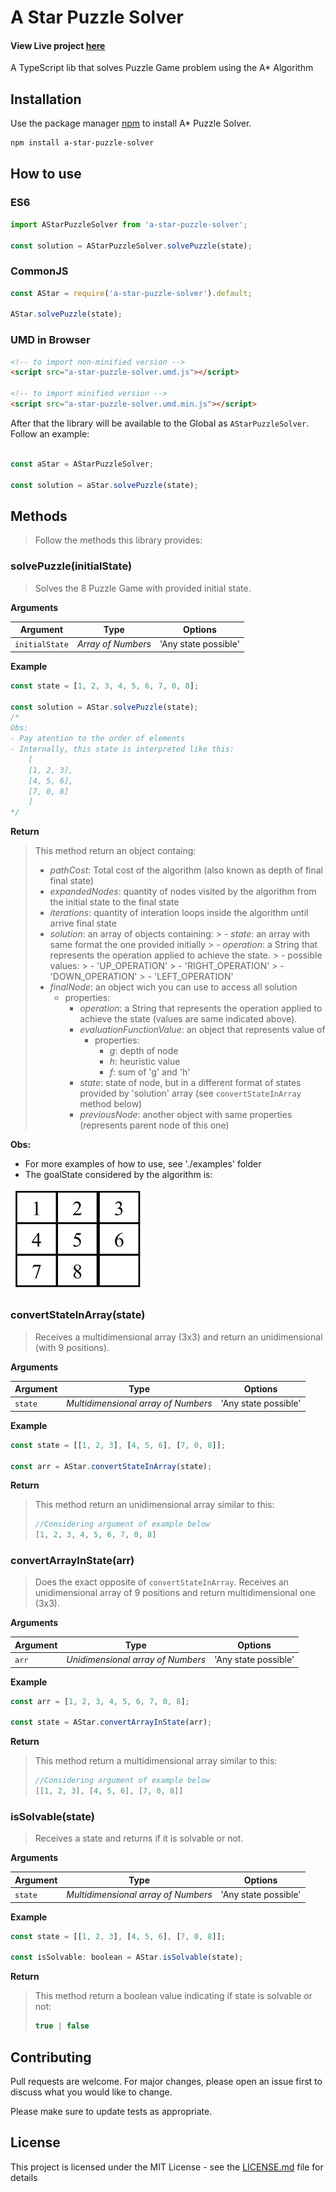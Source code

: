 # A Star Puzzle Solver

#### View Live project [here](https://iac-puzzle-game.netlify.app/)
A TypeScript lib that solves Puzzle Game problem using the A* Algorithm

## Installation

Use the package manager [npm](https://www.npmjs.com/) to install A* Puzzle Solver.

```bash
npm install a-star-puzzle-solver
```

## How to use

### ES6

```js
import AStarPuzzleSolver from 'a-star-puzzle-solver';

const solution = AStarPuzzleSolver.solvePuzzle(state);
```

### CommonJS

```js
const AStar = require('a-star-puzzle-solver').default;

AStar.solvePuzzle(state);
```

### UMD in Browser

```html
<!-- to import non-minified version -->
<script src="a-star-puzzle-solver.umd.js"></script>

<!-- to import minified version -->
<script src="a-star-puzzle-solver.umd.min.js"></script>
```

After that the library will be available to the Global as `AStarPuzzleSolver`. Follow an example:

```js

const aStar = AStarPuzzleSolver;

const solution = aStar.solvePuzzle(state);
```

## Methods
> Follow the methods this library provides:

### solvePuzzle(initialState)
> Solves the 8 Puzzle Game with provided initial state.

**Arguments**

| Argument | Type    | Options           |
|----------|---------|-------------------|
|`initialState`|*Array of Numbers* | 'Any state possible'|

**Example**

```js
const state = [1, 2, 3, 4, 5, 6, 7, 0, 8];

const solution = AStar.solvePuzzle(state);
/*
Obs:
- Pay atention to the order of elements 
- Internally, this state is interpreted like this:
    [
    [1, 2, 3],
    [4, 5, 6],
    [7, 0, 8]
    ]
*/

```
**Return**
> This method return an object containg: 
> - *pathCost*: Total cost of the algorithm (also known as depth of final final state)
> - *expandedNodes*: quantity of nodes visited by the algorithm from the initial state to the final state
> - *iterations*: quantity of interation loops inside the algorithm until arrive final state
> - *solution*: an array of objects containing:
    >   - *state*: an array with same format the one provided initially
    >   - *operation*: a String that represents the operation applied to achieve the state.
    >        - possible values:
    >           - 'UP_OPERATION'
    >           - 'RIGHT_OPERATION'
    >           - 'DOWN_OPERATION'
    >           - 'LEFT_OPERATION'
> - *finalNode*: an object wich you can use to access all solution
>    - properties:
>       - *operation*: a String that represents the operation applied to achieve the state (values are same indicated above).
>       -  *evaluationFunctionValue*: an object that represents value of 
>           - properties:
>               - *g*: depth of node
>               - *h*: heuristic value
>               - *f*: sum of 'g' and 'h'
>       - *state*: state of node, but in a different format of states provided by 'solution' array (see `convertStateInArray` method below)
>       - *previousNode*: another object with same properties (represents parent node of this one)

**Obs:**
- For more examples of how to use, see './examples' folder
- The goalState considered by the algorithm is:

![](./images/goal-state.jpg)

### convertStateInArray(state)
> Receives a multidimensional array (3x3) and return an unidimensional (with 9 positions).

**Arguments**

| Argument | Type    | Options           |
|----------|---------|-------------------|
|`state`|*Multidimensional array of Numbers* | 'Any state possible'|

**Example**

```js
const state = [[1, 2, 3], [4, 5, 6], [7, 0, 8]];

const arr = AStar.convertStateInArray(state);

```
**Return**
> This method return an unidimensional array similar to this: 
> ```js
> //Considering argument of example below
> [1, 2, 3, 4, 5, 6, 7, 0, 8]

### convertArrayInState(arr)
> Does the exact opposite of `convertStateInArray`. Receives an unidimensional array of 9 positions and return  multidimensional one (3x3).

**Arguments**

| Argument | Type    | Options           |
|----------|---------|-------------------|
|`arr`|*Unidimensional array of Numbers* | 'Any state possible'|

**Example**

```js
const arr = [1, 2, 3, 4, 5, 6, 7, 0, 8];

const state = AStar.convertArrayInState(arr);

```
**Return**
> This method return a multidimensional array similar to this: 
> ```js
> //Considering argument of example below
> [[1, 2, 3], [4, 5, 6], [7, 0, 8]]


### isSolvable(state)
> Receives a state and returns if it is solvable or not.

**Arguments**

| Argument | Type    | Options           |
|----------|---------|-------------------|
|`state`|*Multidimensional array of Numbers* | 'Any state possible'|

**Example**

```js
const state = [[1, 2, 3], [4, 5, 6], [7, 0, 8]];

const isSolvable: boolean = AStar.isSolvable(state);

```
**Return**
> This method return a boolean value indicating if state is solvable or not: 
> ```js
> true | false


## Contributing
Pull requests are welcome. For major changes, please open an issue first to discuss what you would like to change.

Please make sure to update tests as appropriate.

## License

This project is licensed under the MIT License - see the [LICENSE.md](LICENSE.md) file for details